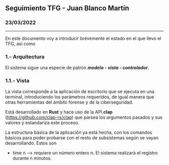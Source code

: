 ## Seguimiento TFG - Juan Blanco Martín
### 23/03/2022
---

En este documento voy a introducir brévemente el estado en el que llevo el TFG, así como 

### 1.- Arquitectura

El sistema sigue una especie de patrón ***modelo - vista - controlador***.


### 1.1.- Vista
La vista corresponde a la aplicación de escritorio que se ejecuta en una terminal, introduciendo los parámetros requeridos, de igual manera que otras herramientas del ámbito forense y de la ciberseguridad.

Está desarrollado en **Rust** y hace uso de la API **clap** (https://github.com/clap-rs/clap) que parsea los argumentos pasados y sus valores y estandariza este proceso. 

La estructura básica de la aplicación ya está hecha, con los comandos básicos para poder probarse con el resto de subsistemas según se vayan desarrollando. Estos son 
- time n --> requiere un número entero n. El sistema realizará el registro durante n minutos.
